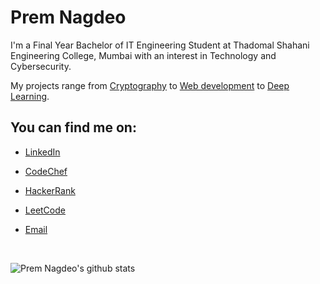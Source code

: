 # Prem Nagdeo

I'm a Final Year Bachelor of IT Engineering Student at Thadomal Shahani Engineering College, Mumbai with an interest in Technology and Cybersecurity.

My projects range from [Cryptography](https://github.com/premnagdeo/Cryptography) to [Web development](https://github.com/premnagdeo/Resume-Builder-from-LinkedIn) to [Deep Learning](https://github.com/premnagdeo/Shakespeare-Sonnets-Generator).

## You can find me on:

- [LinkedIn](https://www.linkedin.com/in/premnagdeo)

- [CodeChef](https://www.codechef.com/users/premnagdeo)

- [HackerRank](https://www.hackerrank.com/premnagdeo)

- [LeetCode](https://leetcode.com/premnagdeo)

- [Email](mailto:premnagdeo@gmail.com)

<br>

![Prem Nagdeo's github stats](https://github-readme-stats.vercel.app/api?username=premnagdeo&show_icons=true&hide=stars,issues)
